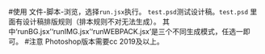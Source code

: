 #使用
文件-脚本-浏览，选择```run.jsx```执行。
```test.psd```测试设计稿。```test.psd``` 里面有设计稿排版规则（排本规则不对无法生成）。
其中‘runBG.jsx’‘runIMG.jsx’‘runWEBPACK.jsx’是三个不同生成模式，任选一即可。
#注意
Photoshop版本需要cc 2019及以上。

